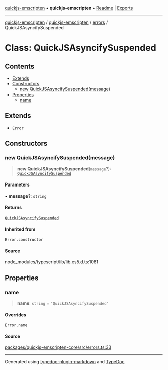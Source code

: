 [quickjs-emscripten](../../../../packages.md) • **quickjs-emscripten** • [Readme](../../../README.md) \| [Exports](../../../exports.md)

***

[quickjs-emscripten](../../../../packages.md) / [quickjs-emscripten](../../../exports.md) / [errors](../README.md) / QuickJSAsyncifySuspended

# Class: QuickJSAsyncifySuspended

## Contents

- [Extends](QuickJSAsyncifySuspended.md#extends)
- [Constructors](QuickJSAsyncifySuspended.md#constructors)
  - [new QuickJSAsyncifySuspended(message)](QuickJSAsyncifySuspended.md#new-quickjsasyncifysuspendedmessage)
- [Properties](QuickJSAsyncifySuspended.md#properties)
  - [name](QuickJSAsyncifySuspended.md#name)

## Extends

- `Error`

## Constructors

### new QuickJSAsyncifySuspended(message)

> **new QuickJSAsyncifySuspended**(`message`?): [`QuickJSAsyncifySuspended`](QuickJSAsyncifySuspended.md)

#### Parameters

• **message?**: `string`

#### Returns

[`QuickJSAsyncifySuspended`](QuickJSAsyncifySuspended.md)

#### Inherited from

`Error.constructor`

#### Source

node\_modules/typescript/lib/lib.es5.d.ts:1081

## Properties

### name

> **name**: `string` = `"QuickJSAsyncifySuspended"`

#### Overrides

`Error.name`

#### Source

[packages/quickjs-emscripten-core/src/errors.ts:33](https://github.com/justjake/quickjs-emscripten/blob/main/packages/quickjs-emscripten-core/src/errors.ts#L33)

***

Generated using [typedoc-plugin-markdown](https://www.npmjs.com/package/typedoc-plugin-markdown) and [TypeDoc](https://typedoc.org/)
